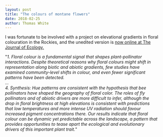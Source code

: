 ```yaml
---
layout: post
title: "The colours of montane flowers"
date: 2018-02-25
author: Thomas White
---
```


I was fortunate to be involved with a project on elevational gradients in floral colouration in the Rockies, and the unedited version is [now online at The Journal of Ecology.](http://dx.doi.org/10.1111/1365-2745.12948)  

"_1. Floral colour is a fundamental signal that shapes plant-pollinator interactions. Despite theoretical reasons why floral colours might shift in representation along biotic and abiotic gradients, few studies have examined community-level shifts in colour, and even fewer significant patterns have been detected.  
...  
4. Synthesis: Hue patterns are consistent with the hypothesis that bee pollinators have shaped the geography of floral color. The roles of fly pollinators and of abiotic drivers are more difficult to infer, although the drop in floral brightness at high elevations is consistent with predictions that low temperatures and more intense UV radiation should favour increased pigment concentrations there. Our results indicate that floral colour can be dynamic yet predictable across the landscape, a pattern that provides opportunities to tease apart the ecological and evolutionary drivers of this important plant trait._"
